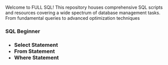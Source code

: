 Welcome to FULL SQL! This repository houses comprehensive SQL scripts and resources covering a wide spectrum of database management tasks. From fundamental queries to advanced optimization techniques

<h3>SQL Beginner<h3>
<ul>
  <li>Select Statement </li>
  <li>From Statement</li>
  <li>Where Statement </li>
</ul>



